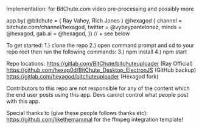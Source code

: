 Implementation: for BitChute.com video pre-processing and possibly more

app.by( @bitchute = { Ray Vahey, Rich Jones }
@hexagod {
channel = bitchute.com/channel/hexagod, 
twitter = @vybeypantelonez,
minds = @hexagod,
gab.ai = @hexagod,
}) // + see below

To get started:
1.) clone the repo
2.) open command prompt and cd to your repo root then run the following commands:
3.) npm install 
4.) npm start

Repo locations: 
https://gitlab.com/BitChute/bitchuteuploader (Ray Official)
https://github.com/hexag0d/BitChute_Desktop_ElectronJS (GitHub backup)
https://gitlab.com/hexagod/bitchuteuploader (Hexagod fork)

Contributors to this repo are not responsible for any of the content which the end user posts using this app.
Devs cannot control what people post with this app.

Special thanks to (give these people follows thanks etc):
https://github.com/likethemammal for the ffmpeg integration template!  

